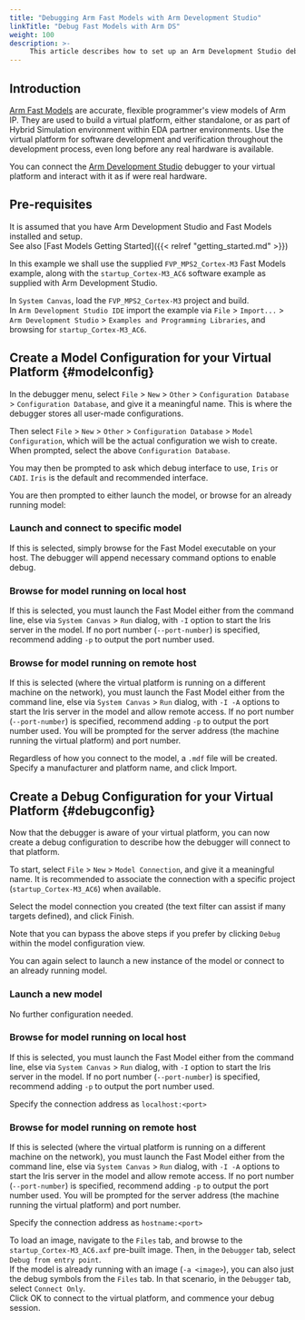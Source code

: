 ```yaml
---
title: "Debugging Arm Fast Models with Arm Development Studio"
linkTitle: "Debug Fast Models with Arm DS"
weight: 100
description: >-
     This article describes how to set up an Arm Development Studio debug connection with your Arm Fast Model virtual platform.
---
```


## Introduction

[Arm Fast Models](https://developer.arm.com/Tools%20and%20Software/Fast%20Models) are accurate, flexible programmer's view models of Arm IP. They are used to build a virtual platform, either standalone, or as part of Hybrid Simulation environment within EDA partner environments. Use the virtual platform for software development and verification throughout the development process, even long before any real hardware is available.

You can connect the [Arm Development Studio](https://developer.arm.com/Tools%20and%20Software/Arm%20Development%20Studio) debugger to your virtual platform and interact with it as if were real hardware.

## Pre-requisites

It is assumed that you have Arm Development Studio and Fast Models installed and setup.\
See also [Fast Models Getting Started]({{< relref "getting_started.md" >}})

In this example we shall use the supplied `FVP_MPS2_Cortex-M3` Fast Models example, along with the `startup_Cortex-M3_AC6` software example as supplied with Arm Development Studio.

In `System Canvas`, load the `FVP_MPS2_Cortex-M3` project and build.\
In `Arm Development Studio IDE` import the example via `File` > `Import...` > `Arm Development Studio` > `Examples and Programming Libraries`, and browsing for `startup_Cortex-M3_AC6`.

## Create a Model Configuration for your Virtual Platform {#modelconfig}

In the debugger menu, select `File` > `New` > `Other` > `Configuration Database` > `Configuration Database`, and give it a meaningful name. This is where the debugger stores all user-made configurations.

Then select `File` > `New` > `Other` > `Configuration Database` > `Model Configuration`, which will be the actual configuration we wish to create. When prompted, select the above `Configuration Database`.

You may then be prompted to ask which debug interface to use, `Iris` or `CADI`. `Iris` is the default and recommended interface.

You are then prompted to either launch the model, or browse for an already running model:

### Launch and connect to specific model

If this is selected, simply browse for the Fast Model executable on your host. The debugger will append necessary command options to enable debug.

### Browse for model running on local host

If this is selected, you must launch the Fast Model either from the command line, else via `System Canvas` > `Run` dialog, with `-I` option to start the Iris server in the model. If no port number (`--port-number`) is specified, recommend adding `-p` to output the port number used.

### Browse for model running on remote host

If this is selected (where the virtual platform is running on a different machine on the network), you must launch the Fast Model either from the command line, else via `System Canvas` > `Run` dialog, with `-I -A` options to start the Iris server in the model and allow remote access. If no port number (`--port-number`) is specified, recommend adding `-p` to output the port number used. You will be prompted for the server address (the machine running the virtual platform) and port number.

Regardless of how you connect to the model, a `.mdf` file will be created. Specify a manufacturer and platform name, and click Import.

## Create a Debug Configuration for your Virtual Platform {#debugconfig}

Now that the debugger is aware of your virtual platform, you can now create a debug configuration to describe how the debugger will connect to that platform.

To start, select `File` > `New` > `Model Connection`, and give it a meaningful name. It is recommended to associate the connection with a specific project (`startup_Cortex-M3_AC6`) when available.

Select the model connection you created (the text filter can assist if many targets defined), and click Finish.

Note that you can bypass the above steps if you prefer by clicking `Debug` within the model configuration view.

You can again select to launch a new instance of the model or connect to an already running model.

### Launch a new model

No further configuration needed.

### Browse for model running on local host

If this is selected, you must launch the Fast Model either from the command line, else via `System Canvas` > `Run` dialog, with `-I` option to start the Iris server in the model. If no port number (`--port-number`) is specified, recommend adding `-p` to output the port number used.

Specify the connection address as `localhost:<port>`

### Browse for model running on remote host

If this is selected (where the virtual platform is running on a different machine on the network), you must launch the Fast Model either from the command line, else via `System Canvas` > `Run` dialog, with `-I -A` options to start the Iris server in the model and allow remote access. If no port number (`--port-number`) is specified, recommend adding `-p` to output the port number used. You will be prompted for the server address (the machine running the virtual platform) and port number.

Specify the connection address as `hostname:<port>`

To load an image, navigate to the `Files` tab, and browse to the `startup_Cortex-M3_AC6.axf` pre-built image. Then, in the `Debugger` tab, select `Debug from entry point`.\
If the model is already running with an image (`-a <image>`), you can also just the debug symbols from the `Files` tab. In that scenario, in the `Debugger` tab, select `Connect Only`.\
Click OK to connect to the virtual platform, and commence your debug session.